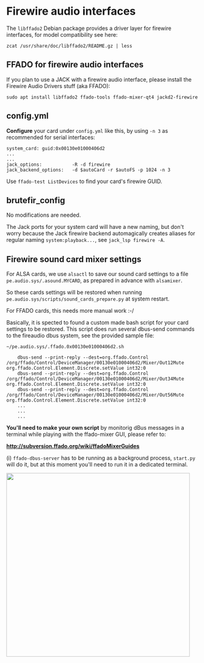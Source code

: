 # Firewire audio interfaces

The `libffado2` Debian package provides a driver layer for firewire interfaces, for model compatibility see here:

    zcat /usr/share/doc/libffado2/README.gz | less


## FFADO for firewire audio interfaces

If you plan to use a JACK with a firewire audio interface, please install the Firewire Audio Drivers stuff (aka FFADO):

    sudo apt install libffado2 ffado-tools ffado-mixer-qt4 jackd2-firewire


## config.yml

**Configure** your card under `config.yml` like this, by using `-n 3` as recommended for serial interfaces:

    system_card: guid:0x00130e01000406d2
    ...
    ...
    jack_options:           -R -d firewire
    jack_backend_options:   -d $autoCard -r $autoFS -p 1024 -n 3

Use `ffado-test ListDevices` to find your card's firewire GUID.


## brutefir_config

No modifications are needed.

The Jack ports for your system card will have a new naming, but don't worry because the Jack firewire backend automagically creates aliases for regular naming `system:playback...`, see `jack_lsp firewire -A`.


## Firewire sound card mixer settings

For ALSA cards, we use `alsactl` to save our sound card settings to a file `pe.audio.sys/.asound.MYCARD`, as prepared in advance with `alsamixer`.

So these cards settings will be restored when running `pe.audio.sys/scripts/sound_cards_prepare.py` at system restart.

For FFADO cards, this needs more manual work :-/

Basically, it is spected to found a custom made bash script for your card settings to be restored. This script does run several dbus-send commands to the fireaudio dbus system, see the provided sample file:

    ~/pe.audio.sys/.ffado.0x00130e01000406d2.sh

        dbus-send --print-reply --dest=org.ffado.Control /org/ffado/Control/DeviceManager/00130e01000406d2/Mixer/Out12Mute org.ffado.Control.Element.Discrete.setValue int32:0
        dbus-send --print-reply --dest=org.ffado.Control /org/ffado/Control/DeviceManager/00130e01000406d2/Mixer/Out34Mute org.ffado.Control.Element.Discrete.setValue int32:0
        dbus-send --print-reply --dest=org.ffado.Control /org/ffado/Control/DeviceManager/00130e01000406d2/Mixer/Out56Mute org.ffado.Control.Element.Discrete.setValue int32:0
        ...
        ...
        ...

**You'll need to make your own script** by monitorig dBus messages in a terminal while playing with the ffado-mixer GUI, please refer to:

**http://subversion.ffado.org/wiki/ffadoMixerGuides**

(i) `ffado-dbus-server` has to be running as a background process, `start.py` will do it, but at this moment you'll need to run it in a dedicated terminal.


<a href="url"><img src="https://github.com/Rsantct/pe.audio.sys/blob/master/pe.audio.sys/doc/images/ffado-mixer.png" align="center" width="480" ></a>








